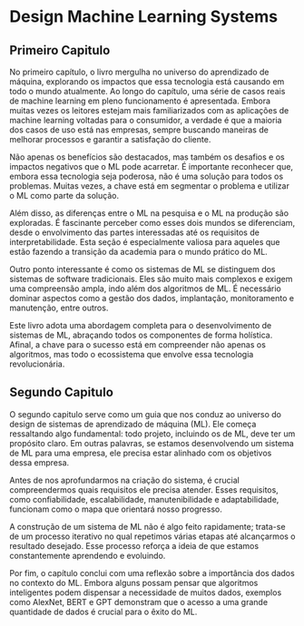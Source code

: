 # Design Machine Learning Systems

## Primeiro Capitulo
No primeiro capítulo, o livro mergulha no universo do aprendizado de máquina, explorando os impactos que essa tecnologia está causando em todo o mundo atualmente. Ao longo do capítulo, uma série de casos reais de machine learning em pleno funcionamento é apresentada. Embora muitas vezes os leitores estejam mais familiarizados com as aplicações de machine learning voltadas para o consumidor, a verdade é que a maioria dos casos de uso está nas empresas, sempre buscando maneiras de melhorar processos e garantir a satisfação do cliente.

Não apenas os benefícios são destacados, mas também os desafios e os impactos negativos que o ML pode acarretar. É importante reconhecer que, embora essa tecnologia seja poderosa, não é uma solução para todos os problemas. Muitas vezes, a chave está em segmentar o problema e utilizar o ML como parte da solução.

Além disso, as diferenças entre o ML na pesquisa e o ML na produção são exploradas. É fascinante perceber como esses dois mundos se diferenciam, desde o envolvimento das partes interessadas até os requisitos de interpretabilidade. Esta seção é especialmente valiosa para aqueles que estão fazendo a transição da academia para o mundo prático do ML.

Outro ponto interessante é como os sistemas de ML se distinguem dos sistemas de software tradicionais. Eles são muito mais complexos e exigem uma compreensão ampla, indo além dos algoritmos de ML. É necessário dominar aspectos como a gestão dos dados, implantação, monitoramento e manutenção, entre outros.

Este livro adota uma abordagem completa para o desenvolvimento de sistemas de ML, abraçando todos os componentes de forma holística. Afinal, a chave para o sucesso está em compreender não apenas os algoritmos, mas todo o ecossistema que envolve essa tecnologia revolucionária.

## Segundo Capitulo
O segundo capitulo serve como um guia que nos conduz ao universo do design de sistemas de aprendizado de máquina (ML). Ele começa ressaltando algo fundamental: todo projeto, incluindo os de ML, deve ter um propósito claro. Em outras palavras, se estamos desenvolvendo um sistema de ML para uma empresa, ele precisa estar alinhado com os objetivos dessa empresa.

Antes de nos aprofundarmos na criação do sistema, é crucial compreendermos quais requisitos ele precisa atender. Esses requisitos, como confiabilidade, escalabilidade, manutenibilidade e adaptabilidade, funcionam como o mapa que orientará nosso progresso.

A construção de um sistema de ML não é algo feito rapidamente; trata-se de um processo iterativo no qual repetimos várias etapas até alcançarmos o resultado desejado. Esse processo reforça a ideia de que estamos constantemente aprendendo e evoluindo.

Por fim, o capítulo conclui com uma reflexão sobre a importância dos dados no contexto do ML. Embora alguns possam pensar que algoritmos inteligentes podem dispensar a necessidade de muitos dados, exemplos como AlexNet, BERT e GPT demonstram que o acesso a uma grande quantidade de dados é crucial para o êxito do ML.

##
